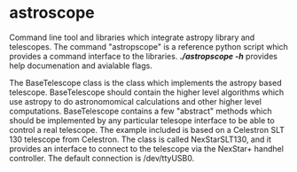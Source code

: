 # astroscope
Command line tool and libraries which integrate astropy library and telescopes.
The command "astropscope" is a reference python script which provides a command interface to the libraries. 
<i><b>./astropscope -h</b></i> provides help documenation and avialable flags. 

The BaseTelescope class is the class which implements the astropy based telescope. BaseTelescope should
contain the higher level algorithms which use astropy to do astronomomical calculations and other higher level computations. 
BaseTelescope contains a few "abstract" methods which should be implemented by any particular telesope interface to be able to control
a real telescope. The example included is based on a Celestron SLT 130 telescope from Celestron. The class is called NexStarSLT130,
and it provides an interface to connect to the telescope via the NexStar+ handhel controller. The default connection is /dev/ttyUSB0.

